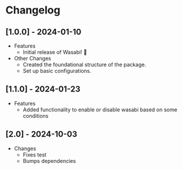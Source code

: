 # Changelog

## [1.0.0] - 2024-01-10
- Features
  - Initial release of Wasabi! 🚀
- Other Changes
  - Created the foundational structure of the package.
  - Set up basic configurations.
## [1.1.0] - 2024-01-23
- Features
  - Added functionality to enable or disable wasabi based on some conditions
## [2.0] - 2024-10-03
- Changes
  - Fixes test
  - Bumps dependencies
